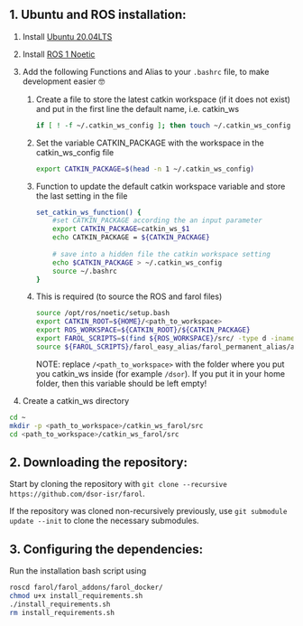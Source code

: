 ## **1. Ubuntu and ROS installation:**

1. Install [Ubuntu 20.04LTS](https://releases.ubuntu.com/20.04)
2. Install [ROS 1 Noetic](http://wiki.ros.org/noetic/Installation/Ubuntu)
3. Add the following Functions and Alias to your `.bashrc` file, to make development easier 🤓

    1. Create a file to store the latest catkin workspace (if it does not exist) and put in the first line the default name, i.e. catkin\_ws

        ```bash
        if [ ! -f ~/.catkin_ws_config ]; then touch ~/.catkin_ws_config && echo catkin_ws > ~/.catkin_ws_config ;fi
        ```
        
    2. Set the variable CATKIN_PACKAGE with the workspace in the catkin_ws_config file
        
        ```bash
        export CATKIN_PACKAGE=$(head -n 1 ~/.catkin_ws_config)
        ```
        
    3. Function to update the default catkin workspace variable and store the last setting in the file
        
        ```bash
        set_catkin_ws_function() {
            #set CATKIN_PACKAGE according the an input parameter
            export CATKIN_PACKAGE=catkin_ws_$1
            echo CATKIN_PACKAGE = ${CATKIN_PACKAGE}
            
            # save into a hidden file the catkin workspace setting
            echo $CATKIN_PACKAGE > ~/.catkin_ws_config
            source ~/.bashrc
        }
        ```
        
    4. This is required (to source the ROS and farol files)
        
        ```bash
        source /opt/ros/noetic/setup.bash
        export CATKIN_ROOT=${HOME}/<path_to_workspace>
        export ROS_WORKSPACE=${CATKIN_ROOT}/${CATKIN_PACKAGE}
        export FAROL_SCRIPTS=$(find ${ROS_WORKSPACE}/src/ -type d -iname farol_scripts | head -n 1)
        source ${FAROL_SCRIPTS}/farol_easy_alias/farol_permanent_alias/alias.sh
        ```
        
        NOTE: replace `/<path_to_workspace>` with the folder where you put you catkin_ws inside (for example `/dsor`). If you put it in your home folder, then this variable should be left empty!

4. Create a catkin_ws directory

```bash
cd ~
mkdir -p <path_to_workspace>/catkin_ws_farol/src
cd <path_to_workspace>/catkin_ws_farol/src
```

## **2. Downloading the repository:**

Start by cloning the repository with `git clone --recursive https://github.com/dsor-isr/farol`.

If the repository was cloned non-recursively previously, use `git submodule update --init` to clone the necessary submodules.

## **3. Configuring the dependencies:**
Run the installation bash script using

```bash
roscd farol/farol_addons/farol_docker/
chmod u+x install_requirements.sh
./install_requirements.sh
rm install_requirements.sh
```

